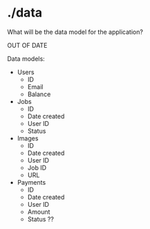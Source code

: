 # ./data

What will be the data model for the application?

OUT OF DATE

Data models:

- Users
  - ID
  - Email
  - Balance
- Jobs
  - ID
  - Date created
  - User ID
  - Status
- Images
  - ID
  - Date created
  - User ID
  - Job ID
  - URL
- Payments
  - ID
  - Date created
  - User ID
  - Amount
  - Status ??
